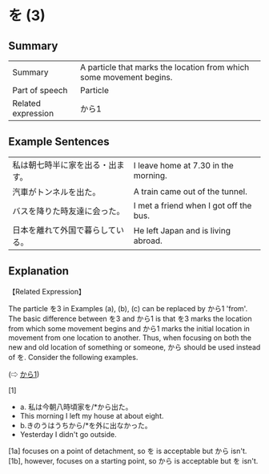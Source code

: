 # を (3)

## Summary

<table><tr>   <td>Summary</td>   <td>A particle that marks the location from which some movement begins.</td></tr><tr>   <td>Part of speech</td>   <td>Particle</td></tr><tr>   <td>Related expression</td>   <td>から1</td></tr></table>

## Example Sentences

<table><tr>   <td>私は朝七時半に家を出る・出ます。</td>   <td>I leave home at 7.30 in the morning.</td></tr><tr>   <td>汽車がトンネルを出た。</td>   <td>A train came out of the tunnel.</td></tr><tr>   <td>バスを降りた時友達に会った。</td>   <td>I met a friend when I got off the bus.</td></tr><tr>   <td>日本を離れて外国で暮らしている。</td>   <td>He left Japan and is living abroad.</td></tr></table>

## Explanation

<p>【Related Expression】</p>  <p>The particle <span class="cloze">を</span>3 in Examples (a), (b), (c) can be replaced by から1 'from'. The basic difference between <span class="cloze">を</span>3 and から1 is that <span class="cloze">を</span>3 marks the location from which some movement begins and から1 marks the initial location in movement from one location to another. Thus, when focusing on both the new and old location of something or someone, から should be used instead of <span class="cloze">を</span>. Consider the following examples.</p>  <p>(⇨ <a href="#㊦ から (1)">から1</a>)</p>  <p>[1]</p>  <ul> <li>a. 私は今朝八時頃家<span class="cloze">を</span>/*から出た。</li> <li>This morning I left my house at about eight.</li> <div class="divide"></div> <li>b.きのうはうちから/*<span class="cloze">を</span>外に出なかった。</li> <li>Yesterday I didn't go outside.</li> </ul>  <p>[1a] focuses on a point of detachment, so <span class="cloze">を</span> is acceptable but から isn't. [1b], however, focuses on a starting point, so から is acceptable but <span class="cloze">を</span> isn't.</p>

